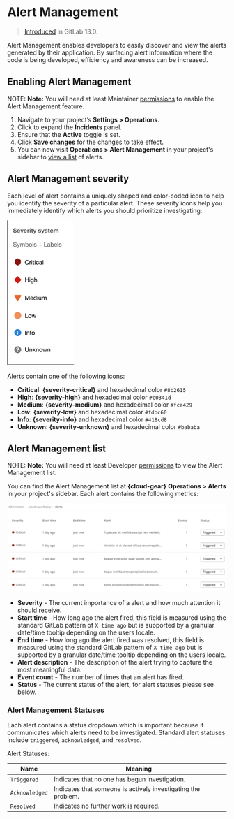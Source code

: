 # Alert Management

> [Introduced](https://gitlab.com/groups/gitlab-org/-/epics/2877) in GitLab 13.0.

Alert Management enables developers to easily discover and view the alerts
generated by their application. By surfacing alert information where the code is
being developed, efficiency and awareness can be increased.

## Enabling Alert Management

NOTE: **Note:**
You will need at least Maintainer [permissions](../../permissions.md) to enable the Alert Management feature.

1. Navigate to your project’s **Settings > Operations**.
1. Click to expand the **Incidents** panel.
1. Ensure that the **Active** toggle is set.
1. Click **Save changes** for the changes to take effect.
1. You can now visit **Operations > Alert Management** in your project's sidebar to [view a list](#alert-management-list) of alerts.

## Alert Management severity

Each level of alert contains a uniquely shaped and color-coded icon to help
you identify the severity of a particular alert. These severity icons help you
immediately identify which alerts you should prioritize investigating:

![Alert Management Severity System](img/alert_management_severity_v13_0.png)

Alerts contain one of the following icons:

- **Critical**: **{severity-critical}** and hexadecimal color `#8b2615`
- **High**: **{severity-high}** and hexadecimal color `#c0341d`
- **Medium**: **{severity-medium}** and hexadecimal color `#fca429`
- **Low**: **{severity-low}** and hexadecimal color `#fdbc60`
- **Info**: **{severity-info}** and hexadecimal color `#418cd8`
- **Unknown**: **{severity-unknown}** and hexadecimal color `#bababa`

## Alert Management list

NOTE: **Note:**
You will need at least Developer [permissions](../../permissions.md) to view the Alert Management list.

You can find the Alert Management list at **{cloud-gear}** **Operations > Alerts** in your project's sidebar.
Each alert contains the following metrics:

![Alert Management List](img/alert_management_1_v13_0.png)

- **Severity** - The current importance of a alert and how much attention it should receive.
- **Start time** - How long ago the alert fired, this field is measured using the standard GitLab pattern of `X time ago` but is supported by a granular date/time tooltip depending on the users locale.
- **End time** - How long ago the alert fired was resolved, this field is measured using the standard GitLab pattern of `X time ago` but is supported by a granular date/time tooltip depending on the users locale.
- **Alert description** - The description of the alert trying to capture the most meaningful data.
- **Event count** - The number of times that an alert has fired.
- **Status** - The current status of the alert, for alert statuses please see below.

### Alert Management Statuses

Each alert contains a status dropdown which is important because it communicates which alerts need to be investigated. Standard alert statuses include `triggered`, `acknowledged`, and `resolved`.

Alert Statuses:

| Name           | Meaning                                                       |
| -------------- | ------------------------------------------------------------- |
| `Triggered`    | Indicates that no one has begun investigation.                |
| `Acknowledged` | Indicates that someone is actively investigating the problem. |
| `Resolved`     | Indicates no further work is required.                        |

